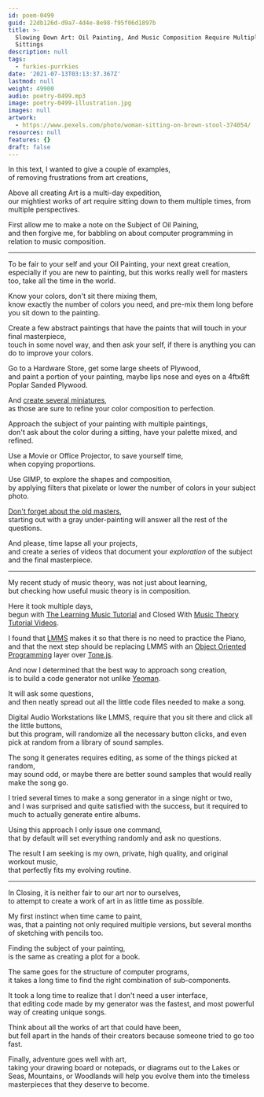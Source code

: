 ```yaml
---
id: poem-0499
guid: 22db126d-d9a7-4d4e-8e98-f95f06d1897b
title: >-
  Slowing Down Art: Oil Painting, And Music Composition Require Multiple
  Sittings
description: null
tags:
  - furkies-purrkies
date: '2021-07-13T03:13:37.367Z'
lastmod: null
weight: 49900
audio: poetry-0499.mp3
image: poetry-0499-illustration.jpg
images: null
artwork:
  - https://www.pexels.com/photo/woman-sitting-on-brown-stool-374054/
resources: null
features: {}
draft: false
---
```


In this text, I wanted to give a couple of examples,\
of removing frustrations from art creations,

Above all creating Art is a multi-day expedition,\
our mightiest works of art require sitting down to them multiple times, from multiple perspectives.

First allow me to make a note on the Subject of Oil Paining,\
and then forgive me, for babbling on about computer programming in relation to music composition.

---

To be fair to your self and your Oil Painting, your next great creation,\
especially if you are new to painting, but this works really well for masters too, take all the time in the world.

Know your colors, don't sit there mixing them,\
know exactly the number of colors you need, and pre-mix them long before you sit down to the painting.

Create a few abstract paintings that have the paints that will touch in your final masterpiece,\
touch in some novel way, and then ask your self, if there is anything you can do to improve your colors.

Go to a Hardware Store, get some large sheets of Plywood,\
and paint a portion of your painting, maybe lips nose and eyes on a 4ftx8ft Poplar Sanded Plywood.

And [create several miniatures](https://www.youtube.com/watch?v=k_rwgbvVicE),\
as those are sure to refine your color composition to perfection.

Approach the subject of your painting with multiple paintings,\
don't ask about the color during a sitting, have your palette mixed, and refined.

Use a Movie or Office Projector, to save yourself time,\
when copying proportions.

Use GIMP, to explore the shapes and composition,\
by applying filters that pixelate or lower the number of colors in your subject photo.

[Don't forget about the old masters](https://www.youtube.com/watch?v=b4Hc5A0kkkk),\
starting out with a gray under-painting will answer all the rest of the questions.

And please, time lapse all your projects,\
and create a series of videos that document your *exploration* of the subject and the final masterpiece.

---

My recent study of music theory, was not just about learning,\
but checking how useful music theory is in composition.

Here it took multiple days,\
begun with [The Learning Music Tutorial](https://learningmusic.ableton.com/) and Closed With [Music Theory Tutorial Videos](https://www.youtube.com/results?search_query=Music+Theory+Tutorial).

I found that [LMMS](https://www.youtube.com/results?search_query=LMMS+Tutorial) makes it so that there is no need to practice the Piano,\
and that the next step should be replacing LMMS with an [Object Oriented Programming](https://www.youtube.com/results?search_query=JavaScript+OOP+Tutorial) layer over [Tone.js](https://tonejs.github.io/).

And now I determined that the best way to approach song creation,\
is to build a code generator not unlike [Yeoman](https://www.youtube.com/results?search_query=Yaoman+Tutorial).

It will ask some questions,\
and then neatly spread out all the little code files needed to make a song.

Digital Audio Workstations like LMMS, require that you sit there and click all the little buttons,\
but this program, will randomize all the necessary button clicks, and even pick at random from a library of sound samples.

The song it generates requires editing, as some of the things picked at random,\
may sound odd, or maybe there are better sound samples that would really make the song go.

I tried several times to make a song generator in a singe night or two,\
and I was surprised and quite satisfied with the success, but it required to much to actually generate entire albums.

Using this approach I only issue one command,\
that by default will set everything randomly and ask no questions.

The result I am seeking is my own, private, high quality, and original workout music,\
that perfectly fits my evolving routine.

---

In Closing, it is neither fair to our art nor to ourselves,\
to attempt to create a work of art in as little time as possible.

My first instinct when time came to paint,\
was, that a painting not only required multiple versions, but several months of sketching with pencils too.

Finding the subject of your painting,\
is the same as creating a plot for a book.

The same goes for the structure of computer programs,\
it takes a long time to find the right combination of sub-components.

It took a long time to realize that I don't need a user interface,\
that editing code made by my generator was the fastest, and most powerful way of creating unique songs.

Think about all the works of art that could have been,\
but fell apart in the hands of their creators because someone tried to go too fast.

Finally, adventure goes well with art,\
taking your drawing board or notepads, or diagrams out to the Lakes or Seas, Mountains, or Woodlands will help you evolve them into the timeless masterpieces that they deserve to become.
